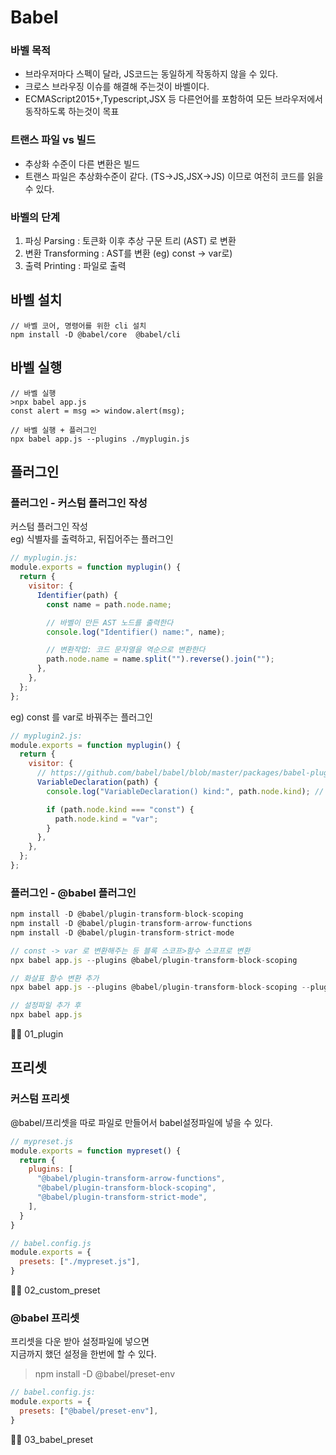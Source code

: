 # Babel


### 바벨 목적  
- 브라우저마다 스펙이 달라, JS코드는 동일하게 작동하지 않을 수 있다.
- 크로스 브라우징 이슈를 해결해 주는것이 바벨이다.
- ECMAScript2015+,Typescript,JSX 등 다른언어를 포함하여 모든 브라우저에서 동작하도록 하는것이 목표


### 트랜스 파일 vs 빌드  
- 추상화 수준이 다른 변환은 빌드
- 트랜스 파일은 추상화수준이 같다. (TS->JS,JSX->JS) 이므로 여전히 코드를 읽을 수 있다.

### 바벨의 단계

1. 파싱 Parsing : 토큰화 이후 추상 구문 트리 (AST) 로 변환
2. 변환 Transforming : AST를 변환 (eg) const -> var로)
3. 출력 Printing : 파일로 출력


## 바벨 설치 

```
// 바벨 코어, 명령어를 위한 cli 설치
npm install -D @babel/core  @babel/cli
```

## 바벨 실행 

```
// 바벨 실행
>npx babel app.js
const alert = msg => window.alert(msg);

// 바벨 실행 + 플러그인
npx babel app.js --plugins ./myplugin.js
```
## 플러그인

### 플러그인 - 커스텀 플러그인 작성

커스텀 플러그인 작성    
eg) 식별자를 출력하고, 뒤집어주는 플러그인
```js
// myplugin.js:
module.exports = function myplugin() {
  return {
    visitor: {
      Identifier(path) {
        const name = path.node.name;

        // 바벨이 만든 AST 노드를 출력한다
        console.log("Identifier() name:", name);

        // 변환작업: 코드 문자열을 역순으로 변환한다
        path.node.name = name.split("").reverse().join("");
      },
    },
  };
};

```

eg) const 를 var로 바꿔주는 플러그인
```js
// myplugin2.js:
module.exports = function myplugin() {
  return {
    visitor: {
      // https://github.com/babel/babel/blob/master/packages/babel-plugin-transform-block-scoping/src/index.js#L26
      VariableDeclaration(path) {
        console.log("VariableDeclaration() kind:", path.node.kind); // const

        if (path.node.kind === "const") {
          path.node.kind = "var";
        }
      },
    },
  };
};

```


### 플러그인 -  @babel 플러그인 

```js
npm install -D @babel/plugin-transform-block-scoping
npm install -D @babel/plugin-transform-arrow-functions
npm install -D @babel/plugin-transform-strict-mode

// const -> var 로 변환해주는 등 블록 스코프>함수 스코프로 변환
npx babel app.js --plugins @babel/plugin-transform-block-scoping

// 화살표 함수 변환 추가
npx babel app.js --plugins @babel/plugin-transform-block-scoping --plugins @babel/plugin-transform-arrow-functions

// 설정파일 추가 후 
npx babel app.js
```
👨‍💻 01_plugin

## 프리셋


### 커스텀 프리셋

@babel/프리셋을 따로 파일로 만들어서 babel설정파일에 넣을 수 있다.

```js
// mypreset.js
module.exports = function mypreset() {
  return {
    plugins: [
      "@babel/plugin-transform-arrow-functions",
      "@babel/plugin-transform-block-scoping",
      "@babel/plugin-transform-strict-mode",
    ],
  }
}
```

```js
// babel.config.js
module.exports = {
  presets: ["./mypreset.js"],
}
```
👨‍💻 02_custom_preset

### @babel 프리셋

프리셋을 다운 받아 설정파일에 넣으면   
지금까지 했던 설정을 한번에 할 수 있다.  
>npm install -D @babel/preset-env

```js
// babel.config.js:
module.exports = {
  presets: ["@babel/preset-env"],
}
```
👨‍💻 03_babel_preset